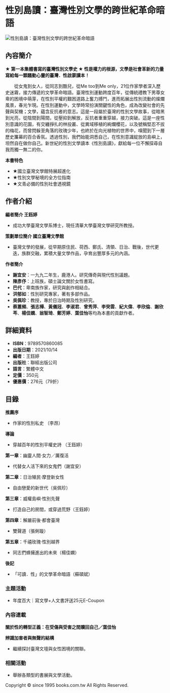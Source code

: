 # 性別島讀：臺灣性別文學的跨世紀革命暗語

![性別島讀：臺灣性別文學的跨世紀革命暗語](https://im2.book.com.tw/image/getImage?i=https://www.books.com.tw/img/001/090/45/0010904587.jpg&v=61519d42k&w=348&h=348)

## 內容簡介

**★ 第一本集體書寫的臺灣性別文學史 ★ 性是權力的根源，文學是社會革新的力量 寫給每一顆騷動心靈的臺灣．性啟蒙讀本！**

　　從女鬼到女人，從同志到酷兒，從Me too到Me only，21位作家學者深入歷史迷霧，接力傳遞的文學革命暗語。臺灣性別運動跨度百年，從傳統禮教下男尊女卑的困境中萌芽，在性別平權的艱困道路上奮力搏鬥，進而拓展出性別流動的燦爛風景，春光乍現。在性別運動中，文學時常扮演關鍵性的角色，成為改變社會的先聲與契機；文學，蘊含反抗者的意志。這是一段屬於臺灣的性別文學故事，從暗黑到光亮，從陰間到陽間，從壓抑到解放，反抗者重重穿越，接力突破。這是一座性別意識的花園，有交纏掙扎的林投叢、從異域移植的絢爛櫻花，以及號稱堅忍不拔的梅花，而曾閃躲至角落的玫瑰少年，也終於在向光植物的世界中，嗅聞到下一層歷史簾幕的百合香氛。透過性別，我們始能洞悉自己，在性別意識綻放的島嶼上，坦然自在做你自己。新世紀的性別文學讀本《性別島讀》，獻給每一位不懈探尋自我而獨一無二的你。

**本書特色**
- ★國立臺灣文學館特展超進化
- ★性別文學秘境的全方位指南
- ★文青必備的性別社會透視鏡

## 作者介紹

**編者簡介 王鈺婷**
- 成功大學臺灣文學系博士，現任清華大學臺灣文學研究所教授。

**策劃單位簡介 國立臺灣文學館**
- 臺灣文學的發展，從早期原住民、荷西、鄭氏、清領、日治、戰後，世代更迭，族群交融，累積大量文學作品，孕育出豐厚多元的內涵。

**作者簡介**
- **謝宜安**：一九九二年生，鹿港人。研究傳奇與現代性別議題。
- **陳彥伃**：上班族，碩士論文關於女性書寫。
- **巴代**：卑南族作家，研究與創作相結合。
- **洪郁如**：性別研究專家，著有多部作品。
- **吳佩珍**：教授，專於日治時期及性別研究。
- **蔡蕙頻**、**張志樺**、**黃儀冠**、**李淑君**、**曾秀萍**、**李癸雲**、**紀大偉**、**李欣倫**、**謝欣芩**、**楊佳嫻**、**翁智琦**、**鄭芳婷**、**葉佳怡**等均為本書的貢獻作者。

## 詳細資料

- **ISBN**：9789570860085
- **出版日期**：2021/10/14
- **編者**：王鈺婷
- **出版社**：聯經出版公司
- **語言**：繁體中文
- **定價**：350元
- **優惠價**：276元（79折）

## 目錄

**推薦序**
- 作家的性別私史 （李昂）

**導論**
- 穿越百年的性別平權史詩 （王鈺婷）

**第一章**：幽靈人間‧女力／厲復活
- 代替女人活下來的女鬼們（謝宜安）

**第二章**：日治殖民‧摩登新女性
- 自由戀愛的新世代（吳佩珍）

**第三章**：威權島嶼‧性別先聲
- 打造自己的房間，或穿過荒野（王鈺婷）

**第四章**：解嚴前後‧都會臺灣
- 雙聲道（張俐璇）

**第五章**：千禧玫瑰‧性別越界
- 同志們蜂擁進出的未來（楊佳嫻）

**後記**
- 「可讀．性」的文學革命暗語（蘇碩斌）

### 主題活動

- 年度百大｜寫文學+人文書評送25元E-Coupon

### 內容連載

**關於性的轉型正義：在受傷與受害之間贖回自己／葉佳怡**

**辨識加害者與無聲的結構**
- 繼續探討臺灣文壇與女性困境的關聯。

### 相關活動

- 舉辦各類型的書展與文學活動。

Copyright © since 1995 books.com.tw All Rights Reserved.